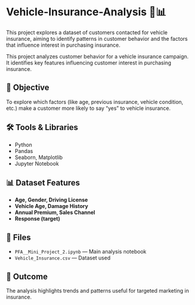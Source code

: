 # Vehicle-Insurance-Analysis 🚗📊
This project explores a dataset of customers contacted for vehicle insurance, aiming to identify patterns in customer behavior and the factors that influence interest in purchasing insurance.

This project analyzes customer behavior for a vehicle insurance campaign. It identifies key features influencing customer interest in purchasing insurance.

## 🎯 Objective
To explore which factors (like age, previous insurance, vehicle condition, etc.) make a customer more likely to say “yes” to vehicle insurance.

## 🛠 Tools & Libraries
- Python
- Pandas
- Seaborn, Matplotlib
- Jupyter Notebook

## 📊 Dataset Features
- **Age, Gender, Driving License**
- **Vehicle Age, Damage History**
- **Annual Premium, Sales Channel**
- **Response (target)**

## 📁 Files
- `PFA__Mini_Project_2.ipynb` — Main analysis notebook
- `Vehicle_Insurance.csv` — Dataset used

## 📝 Outcome
The analysis highlights trends and patterns useful for targeted marketing in insurance.

